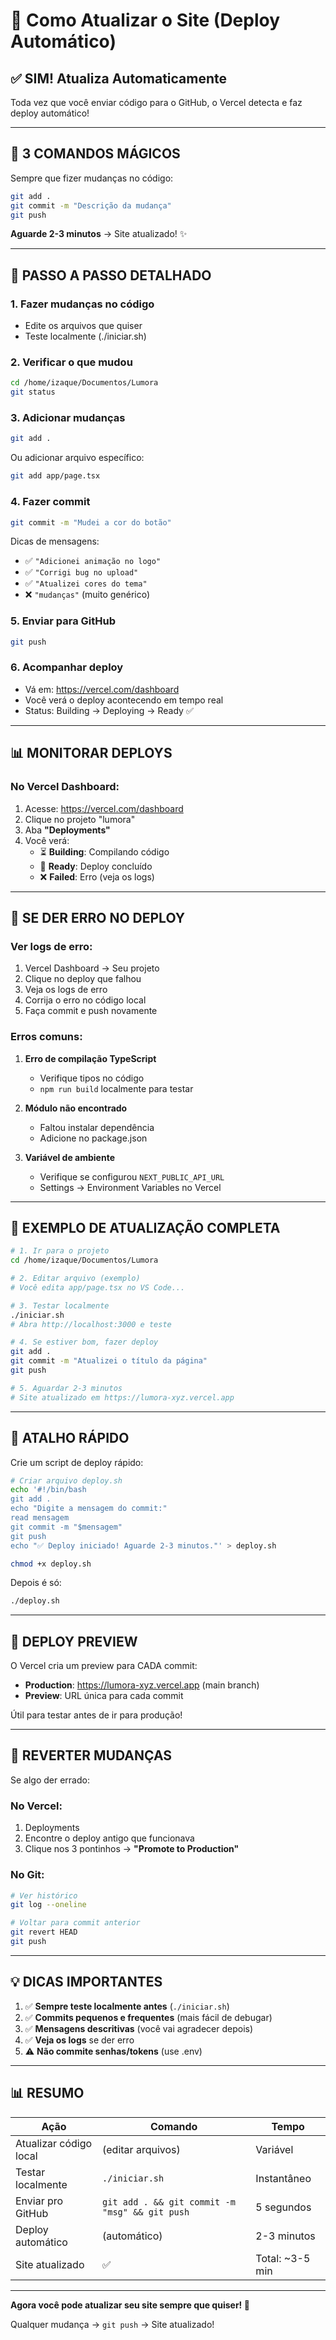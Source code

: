 # 🔄 Como Atualizar o Site (Deploy Automático)

## ✅ **SIM! Atualiza Automaticamente**

Toda vez que você enviar código para o GitHub, o Vercel detecta e faz deploy automático!

---

## 📝 **3 COMANDOS MÁGICOS**

Sempre que fizer mudanças no código:

```bash
git add .
git commit -m "Descrição da mudança"
git push
```

**Aguarde 2-3 minutos** → Site atualizado! ✨

---

## 🎯 **PASSO A PASSO DETALHADO**

### 1. Fazer mudanças no código
- Edite os arquivos que quiser
- Teste localmente (./iniciar.sh)

### 2. Verificar o que mudou
```bash
cd /home/izaque/Documentos/Lumora
git status
```

### 3. Adicionar mudanças
```bash
git add .
```

Ou adicionar arquivo específico:
```bash
git add app/page.tsx
```

### 4. Fazer commit
```bash
git commit -m "Mudei a cor do botão"
```

Dicas de mensagens:
- ✅ `"Adicionei animação no logo"`
- ✅ `"Corrigi bug no upload"`
- ✅ `"Atualizei cores do tema"`
- ❌ `"mudanças"` (muito genérico)

### 5. Enviar para GitHub
```bash
git push
```

### 6. Acompanhar deploy
- Vá em: https://vercel.com/dashboard
- Você verá o deploy acontecendo em tempo real
- Status: Building → Deploying → Ready ✅

---

## 📊 **MONITORAR DEPLOYS**

### No Vercel Dashboard:

1. Acesse: https://vercel.com/dashboard
2. Clique no projeto "lumora"
3. Aba **"Deployments"**
4. Você verá:
   - ⏳ **Building**: Compilando código
   - 🚀 **Ready**: Deploy concluído
   - ❌ **Failed**: Erro (veja os logs)

---

## 🐛 **SE DER ERRO NO DEPLOY**

### Ver logs de erro:

1. Vercel Dashboard → Seu projeto
2. Clique no deploy que falhou
3. Veja os logs de erro
4. Corrija o erro no código local
5. Faça commit e push novamente

### Erros comuns:

1. **Erro de compilação TypeScript**
   - Verifique tipos no código
   - `npm run build` localmente para testar

2. **Módulo não encontrado**
   - Faltou instalar dependência
   - Adicione no package.json

3. **Variável de ambiente**
   - Verifique se configurou `NEXT_PUBLIC_API_URL`
   - Settings → Environment Variables no Vercel

---

## 🎨 **EXEMPLO DE ATUALIZAÇÃO COMPLETA**

```bash
# 1. Ir para o projeto
cd /home/izaque/Documentos/Lumora

# 2. Editar arquivo (exemplo)
# Você edita app/page.tsx no VS Code...

# 3. Testar localmente
./iniciar.sh
# Abra http://localhost:3000 e teste

# 4. Se estiver bom, fazer deploy
git add .
git commit -m "Atualizei o título da página"
git push

# 5. Aguardar 2-3 minutos
# Site atualizado em https://lumora-xyz.vercel.app
```

---

## 📱 **ATALHO RÁPIDO**

Crie um script de deploy rápido:

```bash
# Criar arquivo deploy.sh
echo '#!/bin/bash
git add .
echo "Digite a mensagem do commit:"
read mensagem
git commit -m "$mensagem"
git push
echo "✅ Deploy iniciado! Aguarde 2-3 minutos."' > deploy.sh

chmod +x deploy.sh
```

Depois é só:
```bash
./deploy.sh
```

---

## 🚀 **DEPLOY PREVIEW**

O Vercel cria um preview para CADA commit:
- **Production**: https://lumora-xyz.vercel.app (main branch)
- **Preview**: URL única para cada commit

Útil para testar antes de ir para produção!

---

## 🔄 **REVERTER MUDANÇAS**

Se algo der errado:

### No Vercel:
1. Deployments
2. Encontre o deploy antigo que funcionava
3. Clique nos 3 pontinhos → **"Promote to Production"**

### No Git:
```bash
# Ver histórico
git log --oneline

# Voltar para commit anterior
git revert HEAD
git push
```

---

## 💡 **DICAS IMPORTANTES**

1. ✅ **Sempre teste localmente antes** (`./iniciar.sh`)
2. ✅ **Commits pequenos e frequentes** (mais fácil de debugar)
3. ✅ **Mensagens descritivas** (você vai agradecer depois)
4. ✅ **Veja os logs** se der erro
5. ⚠️ **Não commite senhas/tokens** (use .env)

---

## 📊 **RESUMO**

| Ação | Comando | Tempo |
|------|---------|-------|
| Atualizar código local | (editar arquivos) | Variável |
| Testar localmente | `./iniciar.sh` | Instantâneo |
| Enviar pro GitHub | `git add . && git commit -m "msg" && git push` | 5 segundos |
| Deploy automático | (automático) | 2-3 minutos |
| Site atualizado | ✅ | Total: ~3-5 min |

---

**Agora você pode atualizar seu site sempre que quiser! 🎉**

Qualquer mudança → `git push` → Site atualizado!
